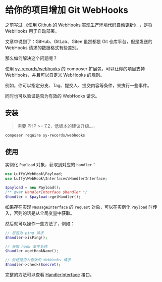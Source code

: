# 给你的项目增加 Git WebHooks

之前写过 [《使用 Github 的 WebHooks 实现生产环境代码自动更新》](https://qq52o.me/2482.html) ，是将 WebHooks 用于自动部署。<!--more-->

文章中说到了：GitHub、GitLab、Gitee 虽然都是 Git 仓库平台，但是发送的 WebHooks 请求的数据格式有些差别。

那么如何解决这个问题呢？

使用 [sy-records/webhooks](https://github.com/sy-records/webhooks) 的 composer 扩展包，可以让你的项目支持 WebHooks，并且可以自定义 WebHooks 的规则。

例如，你可以指定分支、Tag、提交人、提交内容等条件，来执行一些事件。

同时也可以验证是否为有效的 WebHooks 请求。

## 安装

> 需要 PHP >= 7.2，低版本的建议升级。。。

```bash
composer require sy-records/webhooks
```

## 使用

实例化 `Payload` 对象，获取到对应的 `handler`：

```php
use Luffy\WebHook\Payload;
use Luffy\WebHook\Interfaces\HandlerInterface;

$payload = new Payload();
/** @var HandlerInterface $handler */
$handler = $payload->getHandler();
```

如果存在实现 `MessageInterface` 的 `request` 对象，可以在实例化 `Payload` 时传入，否则的话是从全局变量中获取。

然后就可以操作一些方法了，例如：

```php
// 是否为 ping 请求
$handler->isPing();

// 获取 hook 事件名称
$handler->getHookName();

// 验证是否为有效的 WebHooks 请求
$handler->check($secret);
```

完整的方法可以查看 [HandlerInterface](https://github.com/sy-records/webhooks/blob/master/src/Interfaces/HandlerInterface.php) 接口。
